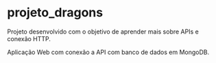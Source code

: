 # projeto_dragons

Projeto desenvolvido com o objetivo de aprender mais sobre APIs e conexão HTTP.

Aplicação Web com conexão a API com banco de dados em MongoDB.
